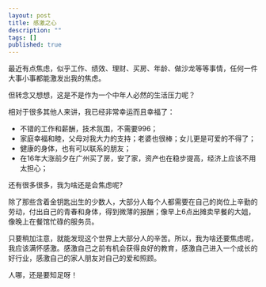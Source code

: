 ```yaml
---
layout: post
title: 感激之心
description: ""
tags: []
published: true
---
```


最近有点焦虑，似乎工作、绩效、理财、买房、年龄、做沙龙等等事情，任何一件大事小事都能激发出我的焦虑。

但转念又想想，这是不是作为一个中年人必然的生活压力呢？

相对于很多其他人来讲，我已经非常幸运而且幸福了：

* 不错的工作和薪酬，技术氛围，不需要996；
* 家庭幸福和睦，父母对我大力的支持；老婆也很棒；女儿更是可爱的不得了；
* 健康的身体，也有可以联系的朋友；
* 在16年大涨前夕在广州买了房，安了家，资产也在稳步提高，经济上应该不用太担心；

还有很多很多，我为啥还是会焦虑呢?

除了那些含着金钥匙出生的少数人，大部分人每个人都需要在自己的岗位上辛勤的劳动，付出自己的青春和身体，得到微薄的报酬；像早上6点出摊卖早餐的大姐，像晚上在餐馆忙碌的服务员。

只要稍加注意，就能发现这个世界上大部分人的辛苦。所以，我为啥还要焦虑呢，我应该满怀感激。感激自己之前有机会获得良好的教育，感激自己进入一个成长的好行业，感激自己的家人朋友对自己的爱和照顾。

人哪，还是要知足呀！



